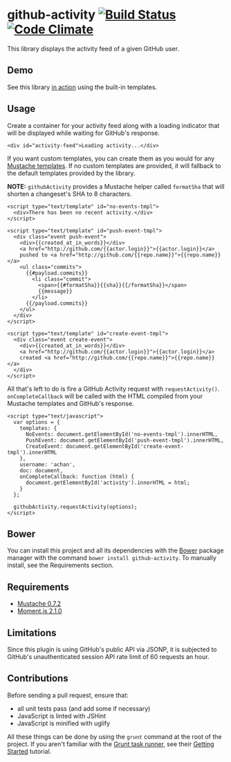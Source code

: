 github-activity [![Build Status](https://travis-ci.org/achan/github-activity.png?branch=master)](https://travis-ci.org/achan/github-activity) [![Code Climate](https://codeclimate.com/github/achan/github-activity.png)](https://codeclimate.com/github/achan/github-activity)
===============

This library displays the activity feed of a given GitHub user.

## Demo
See this library [in action](http://amos.pw/commits) using the built-in templates.

## Usage
Create a container for your activity feed along with a loading indicator that will be displayed while waiting for GitHub's response.

    <div id="activity-feed">Loading activity...</div>

If you want custom templates, you can create them as you would for any [Mustache templates](https://github.com/janl/mustache.js/). If no custom templates are provided, it will fallback to the default templates provided by the library.

**NOTE:** `githubActivity` provides a Mustache helper called `formatSha` that will shorten a changeset's SHA to 8 characters.

    <script type="text/template" id="no-events-tmpl">
      <div>There has been no recent activity.</div>
    </script>

    <script type="text/template" id="push-event-tmpl">
      <div class="event push-event">
        <div>{{created_at_in_words}}</div>
        <a href="http://github.com/{{actor.login}}">{{actor.login}}</a>
        pushed to <a href="http://github.com/{{repo.name}}">{{repo.name}}</a>
        <ul class="commits">
          {{#payload.commits}}
            <li class="commit">
              <span>{{#formatSha}}{{sha}}{{/formatSha}}</span>
              {{message}}
            </li>
          {{/payload.commits}}
        </ul>
      </div>
    </script>

    <script type="text/template" id="create-event-tmpl">
      <div class="event create-event">
        <div>{{created_at_in_words}}</div>
        <a href="http://github.com/{{actor.login}}">{{actor.login}}</a>
        created <a href="http://github.com/{{repo.name}}">{{repo.name}}</a>
      </div>
    </script>

All that's left to do is fire a GitHub Activity request with `requestActivity()`. `onCompleteCallback` will be called with the HTML compiled from your Mustache templates and GitHub's response.

    <script type="text/javascript">
      var options = {
        templates: {
          NoEvents: document.getElementById('no-events-tmpl').innerHTML,
          PushEvent: document.getElementById('push-event-tmpl').innerHTML,
          CreateEvent: document.getElementById('create-event-tmpl').innerHTML
        },
        username: 'achan',
        doc: document,
        onCompleteCallback: function (html) {
          document.getElementById('activity').innerHTML = html;
        }
      };

      githubActivity.requestActivity(options);
    </script>

## Bower
You can install this project and all its dependencies with the [Bower](http://bower.io) package manager with the command `bower install github-activity`. To manually install, see the Requirements section.

## Requirements
- [Mustache 0.7.2](https://github.com/janl/mustache.js/releases/tag/0.7.2)
- [Moment.js 2.1.0](https://github.com/moment/moment/releases/tag/2.1.0)

## Limitations
Since this plugin is using GitHub's public API via JSONP, it is subjected to GitHub's unauthenticated session API rate limit of 60 requests an hour.

## Contributions
Before sending a pull request, ensure that:

- all unit tests pass (and add some if necessary)
- JavaScript is linted with JSHint
- JavaScript is minified with uglify

All these things can be done by using the `grunt` command at the root of the project. If you aren't familiar with the [Grunt task runner](http://gruntjs.com), see their [Getting Started](http://gruntjs.com/getting-started) tutorial.
